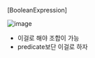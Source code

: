 [BooleanExpression]

![image](https://user-images.githubusercontent.com/108928206/195259178-d560bf9d-1633-4aae-ac47-005e43905902.png)

- 이걸로 해야 조합이 가능
- predicate보단 이걸로 하자
